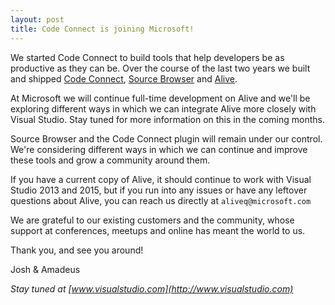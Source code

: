 ```yaml
---
layout: post
title: Code Connect is joining Microsoft!
---
```


We started Code Connect to build tools that help developers be as productive as they can be. Over the course of the last two years we built and shipped [Code Connect](http://codeconnect.io), [Source Browser](http://sourcebrowser.io) and [Alive](http://comealive.io).

At Microsoft we will continue full-time development on Alive and we'll be exploring different ways in which we can integrate Alive more closely with Visual Studio. Stay tuned for more information on this in the coming months.

Source Browser and the Code Connect plugin will remain under our control. We're considering different ways in which we can continue and improve these tools and grow a community around them.

If you have a current copy of Alive, it should continue to work with Visual Studio 2013 and 2015, but if you run into any issues or have any leftover questions about Alive, you can reach us directly at `aliveq@microsoft.com`

We are grateful to our existing customers and the community, whose support at conferences, meetups and online has meant the world to us.

Thank you, and see you around!

Josh & Amadeus

*Stay tuned at [www.visualstudio.com](http://www.visualstudio.com)*
